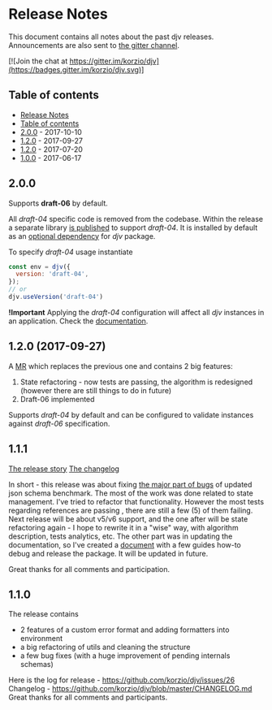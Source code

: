 # Release Notes <a name="title"></a>

This document contains all notes about the past djv releases.
Announcements are also sent to [the gitter channel](https://gitter.im/korzio/djv).

[![Join the chat at https://gitter.im/korzio/djv](https://badges.gitter.im/korzio/djv.svg)]

## Table of contents <a name="content"></a>

* [Release Notes](#title)
* [Table of contents](#content)
* [2.0.0](#2.0.0) - 2017-10-10
* [1.2.0](#1.2.0) - 2017-09-27
* [1.2.0](#1.1.1) - 2017-07-20
* [1.0.0](#1.0.0) - 2017-06-17

## 2.0.0 <a name="2.0.0"></a>

Supports **draft-06** by default.

All *draft-04* specific code is removed from the codebase. Within the release a separate library [is published](https://www.npmjs.com/package/@korzio/djv-draft-04) to support *draft-04*. It is installed by default as an [optional dependency](https://docs.npmjs.com/files/package.json#optionaldependencies) for *djv* package.

To specify *draft-04* usage instantiate

```javascript
const env = djv({
  version: 'draft-04',
});
// or
djv.useVersion('draft-04')
```

**!Important** Applying the *draft-04* configuration will affect all *djv* instances in an application. Check the [documentation](/README.md#useVersion).

## 1.2.0 (2017-09-27) <a name="1.2.0"></a>

A [MR](https://github.com/korzio/djv/pull/50) which replaces the previous one and contains 2 big features:
1. State refactoring - now tests are passing, the algorithm is redesigned (however there are still things to do in future)
2. Draft-06 implemented

Supports *draft-04* by default and can be configured to validate instances against *draft-06* specification.

## 1.1.1 <a name="1.1.1"></a>

[The release story](https://github.com/korzio/djv/issues/35)
[The changelog](https://github.com/korzio/djv/blob/master/CHANGELOG.md#111-2017-07-20)

In short - this release was about fixing [the major part of bugs](https://github.com/korzio/djv/issues/35#issuecomment-316698036) of updated json schema benchmark.
The most of the work was done related to state management. I've tried to refactor that functionality. However the most tests regarding references are passing , there are still a few (5) of them failing. Next release will be about v5/v6 support, and the one after will be state refactoring again - I hope to rewrite it in a "wise" way, with algorithm description, tests analytics, etc.
The other part was in updating the documentation, so I've created a [document](https://github.com/korzio/djv/blob/master/CONTRIBUTING.md) with a few guides how-to debug and release the package. It will be updated in future.

Great thanks for all comments and participation.

## 1.1.0 <a name="1.1.0"></a>

The release contains
- 2 features of a custom error format and adding formatters into environment
- a big refactoring of utils and cleaning the structure
- a few bug fixes (with a huge improvement of pending internals schemas)

Here is the log for release - https://github.com/korzio/djv/issues/26
Changelog - https://github.com/korzio/djv/blob/master/CHANGELOG.md
Great thanks for all comments and participants.